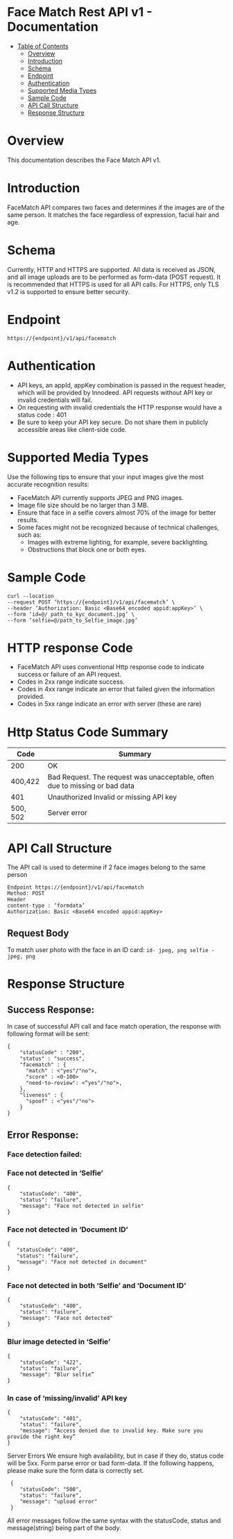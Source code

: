 # Face Match Rest API v1 - Documentation

- [Table of Contents](#face-match-api-v1---documentation)
	- [Overview](#overview)
	- [Introduction](#introduction)
	- [Schema](#schema)
	- [Endpoint](#endpoint)
	- [Authentication](#authentication)
	- [Supported Media Types](#supported-media-types)
	- [Sample Code](#sample-code)
	- [API Call Structure](#api-call-structure)
	- [Response Structure](#response-structure)
	



# Overview
This documentation describes the Face Match API v1.

# Introduction
FaceMatch API compares two faces and determines if the images are of the 
same person. It matches the face regardless of expression, facial hair and age.


# Schema
Currently, HTTP and HTTPS are supported. All data is received as JSON, and all image uploads are to be performed as form-data (POST request). It is recommended that HTTPS is used for all API calls. For HTTPS, only TLS v1.2 is supported to ensure better security.

# Endpoint
`https://{endpoint}/v1/api/facematch`

# Authentication
* API keys, an appId, appKey combination is passed in the request header, which will be provided by Innodeed. API requests without API key or invalid credentials will fail.
* On requesting with invalid credentials the HTTP response would have a status code : 401
* Be sure to keep your API key secure. Do not share them in publicly accessible areas like client-side code.

# Supported Media Types

Use the following tips to ensure that your input images give the most accurate recognition results:
* FaceMatch API currently supports  JPEG and PNG images.
* Image file size should be no larger than 3 MB.
* Ensure that face in a selfie covers almost 70% of the image for better results.
* Some faces might not be recognized because of technical challenges, such as:
    - Images with extreme lighting, for example, severe backlighting.
    - Obstructions that block one or both eyes.


# Sample Code

```
curl --location 
--request POST ‘https://{endpoint}/v1/api/facematch’ \
--header ‘Authorization: Basic <Base64 encoded appid:appKey>’ \
--form ‘id=@/ path_to_kyc_document.jpg’ \
--form ‘selfie=@/path_to_Selfie_image.jpg’
```

# HTTP response Code

* FaceMatch API uses conventional Http response code to indicate success or failure of an API request.
* Codes in 2xx range indicate success.
* Codes in 4xx range indicate an error that failed given the information provided.
* Codes in 5xx range indicate an error with server (these are rare)

# Http Status Code Summary

| Code  | Summary |
| ------------- | ------------- |
| 200 | OK |
| 400,422  | Bad Request. The request was unacceptable, often due to missing or bad data  |
| 401   | Unauthorized    Invalid or missing API key |
| 500, 502 | Server error





# API Call Structure

The API call is used to determine if 2 face images belong to the same person

```
Endpoint https://{endpoint}/v1/api/facematch 
Method: POST
Header
content-type : ‘formdata’
Authorization: Basic <Base64 encoded appid:appKey>
```
## Request Body
To match user photo with the face in an ID card:
``
id- jpeg, png
selfie - jpeg, png
``


# Response Structure
## Success Response: 
In case of successful API call and face match operation, the response with following format will be sent:
```
{
    "statusCode" : "200",
    "status" : "success",
    "facematch" : {
      "match" : <"yes"/"no">,
      "score" : <0-100>
      "need-to-review": <“yes"/"no">,
    },
    "liveness" : {
      "spoof" : <"yes"/"no">
    }
}
 ```
    
## Error Response:
### Face detection failed:
### Face not detected in ‘Selfie’
```
{
    "statusCode": "400",
    "status": "failure",
    "message": "Face not detected in selfie"
}
```

### Face not detected in ‘Document ID’
```
{ 
   "statusCode": "400",
   "status": "failure",
   "message": "Face not detected in document"
}
```

### Face not detected in both ‘Selfie’ and ‘Document ID’ 
```
{
    "statusCode": "400",
    "status": "failure",
    "message": "Face not detected"       
}
```

### Blur image detected in ‘Selfie’
```
{ 
    "statusCode": "422",
    "status": "failure",
    "message": “Blur selfie”    
}
```

### In case of ‘missing/invalid’ API key
```
{ 
    "statusCode": "401",
    "status": "failure",
    "message": “Access denied due to invalid key. Make sure you provide the right key”
}
```

Server Errors We ensure high availability, but in case if they do, status code will be 5xx.
Form parse error or bad form-data. If the following happens, please make sure the form data is correctly set.
 ``` 
  {
     "statusCode": "500",
     "status": "failure",
     "message": "upload error"
  }
 ``` 
All error messages follow the same syntax with the statusCode, status and message(string) being part of the body.
